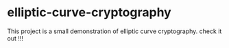 # elliptic-curve-cryptography

This project is a small demonstration of elliptic curve cryptography. check it out !!!
